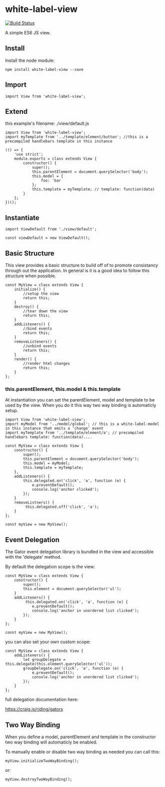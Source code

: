 # white-label-view

[![Build Status](https://travis-ci.org/bshack/white-label-view.svg?branch=master)](https://travis-ci.org/bshack/white-label-view)

A simple ES6 JS view.

## Install

Install the node module:

```
npm install white-label-view --save
```

## Import

```
import View from 'white-label-view';
```

## Extend

this example's filename: ./view/default.js

```
import View from 'white-label-view';
import myTemplate from '../template/element/button'; //this is a precompiled handlebars template in this instance

(() => {
    'use strict';
    module.exports = class extends View {
        constructor() {
            super();
            this.parentElement = document.querySelector('body');
            this.model = {
                foo: 'bar
            };
            this.template = myTemplate; // template: function(data)
        }
    };
})();

```

## Instantiate

```
import ViewDefault from './view/default';

const viewDefault = new ViewDefault();
```

## Basic Structure

This view provides a basic structure to build off of to promote consistancy through out the application. In general is it is a good idea to follow this structure when possible.
```
const MyView = class extends View {
    initialize() {
        //setup the view
        return this;
    }
    destroy() {
        //tear down the view
        return this;
    }
    addListeners() {
        //bind events
        return this;
    }
    removeListeners() {
        //unbind events
        return this;
    }
    render() {
        //render html changes
        return this;
    }
};
```

### this.parentElement, this.model & this.template

At instantiation you can set the parentElement, model and template to be used by the view. When you do it this way two way binding is automaticly setup. 

```
import View from 'white-label-view';
import myModel from '../model/global'; // this is a white-label-model in this instance that emits a 'change' event
import myTemplate from '../template/element/a'; // precompiled handlebars template: function(data)....

const MyView = class extends View {
    constructor() {
        super();
        this.parentElement = document.querySelector('body');
        this.model = myModel;
        this.template = myTemplate;
    },
    addListeners() {
        this.delegated.on('click', 'a', function (e) {
            e.preventDefault();
            console.log('anchor clicked');
        });
    }
    removeListners() {
         this.delegated.off('click', 'a');
    }
};

const myView = new MyView();
```

## Event Delegation

The Gator event delegation library is bundled in the view and accessible with the 'delegate' method.

By default the delegation scope is the view:

```
const MyView = class extends View {
    constructor() {
        super();
        this.element = document.querySelector('ul');
    }
    addListeners() {
         this.delegated.on('click', 'a', function (e) {
            e.preventDefault();
            console.log('anchor in unordered list clicked');
        });
    }
};

const myView = new MyView();
```

you can also set your own custom scope:

```
const MyView = class extends View {
    addListeners() {
        let groupDelegate = this.delegate(this.element.querySelector('ul'));
        groupDelegate.on('click', 'a', function (e) {
            e.preventDefault();
            console.log('anchor in unordered list clicked');
        });
    }
};
```

full delegation documentation here:

https://craig.is/riding/gators

## Two Way Binding

When you define a model, parentElement and template in the constructor two way binding will automaticly be enabled.

To manually enable or disable two way binding as needed you can call this:

```
myView.initializeTwoWayBinding();
```

or:

```
myView.destroyTwoWayBinding();
```
